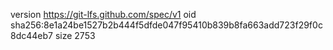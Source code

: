 version https://git-lfs.github.com/spec/v1
oid sha256:8e1a24be1527b2b444f5dfde047f95410b839b8fa663add723f29f0c8dc44eb7
size 2753
